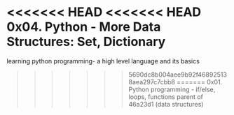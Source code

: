 <<<<<<< HEAD
<<<<<<< HEAD
0x04. Python - More Data Structures: Set, Dictionary
=======
learning python programming- a high level language 
and its basics 
>>>>>>> 5690dc8b004aee9b92f468925138aea297c7cbb8
=======
0x01. Python programming - if/else, loops, functions
>>>>>>> parent of 46a23d1 (data structures)
